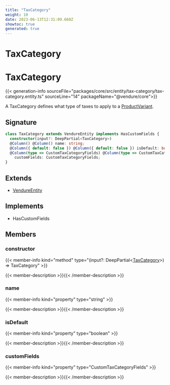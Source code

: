 ```yaml
---
title: "TaxCategory"
weight: 10
date: 2023-06-13T12:31:09.660Z
showtoc: true
generated: true
---
```

<!-- This file was generated from the Vendure source. Do not modify. Instead, re-run the "docs:build" script -->

# TaxCategory
<div class="symbol">


# TaxCategory

{{< generation-info sourceFile="packages/core/src/entity/tax-category/tax-category.entity.ts" sourceLine="14" packageName="@vendure/core">}}

A TaxCategory defines what type of taxes to apply to a <a href='/typescript-api/entities/product-variant#productvariant'>ProductVariant</a>.

## Signature

```TypeScript
class TaxCategory extends VendureEntity implements HasCustomFields {
  constructor(input?: DeepPartial<TaxCategory>)
  @Column() @Column() name: string;
  @Column({ default: false }) @Column({ default: false }) isDefault: boolean;
  @Column(type => CustomTaxCategoryFields) @Column(type => CustomTaxCategoryFields)
    customFields: CustomTaxCategoryFields;
}
```
## Extends

 * <a href='/typescript-api/entities/vendure-entity#vendureentity'>VendureEntity</a>


## Implements

 * HasCustomFields


## Members

### constructor

{{< member-info kind="method" type="(input?: DeepPartial&#60;<a href='/typescript-api/entities/tax-category#taxcategory'>TaxCategory</a>&#62;) => TaxCategory"  >}}

{{< member-description >}}{{< /member-description >}}

### name

{{< member-info kind="property" type="string"  >}}

{{< member-description >}}{{< /member-description >}}

### isDefault

{{< member-info kind="property" type="boolean"  >}}

{{< member-description >}}{{< /member-description >}}

### customFields

{{< member-info kind="property" type="CustomTaxCategoryFields"  >}}

{{< member-description >}}{{< /member-description >}}


</div>
